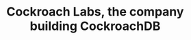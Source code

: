---
name: cockroachlabs
host: cockroachlabs.com
origin: https://cockroachlabs.com
pathname: /
search: ''
href: https://cockroachlabs.com/
title: ' Cockroach Labs, the company building CockroachDB '
ogTitle: ' Cockroach Labs, the company building CockroachDB '
twitterTitle: |2+


    Cockroach Labs, the company building CockroachDB

description: >-
  CockroachDB is a distributed database with standard SQL for cloud
  applications. CockroachDB powers companies like Comcast, Lush, and Bose.
ogDescription: >-
  CockroachDB is a distributed database with standard SQL for cloud
  applications. CockroachDB powers companies like Comcast, Lush, and Bose.
image: >-
  https://www.cockroachlabs.com/img/crl-socialpost-default-2020-2.jpg?auto=format,compress
ogImage: >-
  https://www.cockroachlabs.com/img/crl-socialpost-default-2020-2.jpg?auto=format,compress
twitterImage: |2+


      https://www.cockroachlabs.com/img/crl-socialpost-default-2020-2.jpg

keywords: ''
logo: ''

---